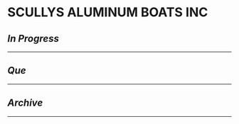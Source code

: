 # SCULLYS ALUMINUM BOATS INC

## *In Progress*

--------------------

## *Que*

-----------------------------------
## *Archive*

-----------------------------------
